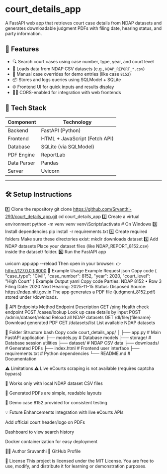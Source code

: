 # court_details_app
A FastAPI web app that retrieves court case details from NDAP datasets and generates downloadable judgment PDFs with filing date, hearing status, and party information.

## 🚀 Features

- 🔍 Search court cases using case number, type, year, and court level  
- 🧠 Loads data from NDAP CSV datasets (e.g., `NDAP_REPORT_*.csv`)  
- 🧰 Manual case overrides for demo entries (like case `8152`)  
- 📦 Stores and logs queries using SQLModel + SQLite  
- 🌐 Frontend UI for quick inputs and results display  
- 🧑‍💻 CORS-enabled for integration with web frontends  



## 🧩 Tech Stack

| Component   | Technology |
|------------ |-------------|
| Backend     | FastAPI (Python) |
| Frontend    | HTML + JavaScript (Fetch API) |
| Database    | SQLite (via SQLModel) |
| PDF Engine  | ReportLab |
| Data Parser | Pandas |
| Server      | Uvicorn |

---

## 🛠️ Setup Instructions

1️⃣ Clone the repository
git clone https://github.com/Srvanthi-293/court_details_app.git
cd court_details_app
2️⃣ Create a virtual environment
python -m venv venv
venv\Scripts\activate    # On Windows
3️⃣ Install dependencies
pip install -r requirements.txt
4️⃣ Create required folders
Make sure these directories exist:
mkdir downloads dataset
5️⃣ Add NDAP datasets
Place your dataset files (like NDAP_REPORT_8152.csv) inside the dataset/ folder.
6️⃣ Run the FastAPI app

uvicorn app:app --reload
Then open in your browser:
👉 http://127.0.0.1:8000
🧾 Example Usage
Example Request
json
Copy code
{
  "case_type": "Civil",
  "case_number": 8152,
  "year": 2020,
  "court_level": "High Court"
}
Example Output
yaml
Copy code
Parties: NDAP 8152 • Row 3
Filing Date: 2020
Next Hearing: 2025-11-15
Status: Disposed
Source: https://ndap.niti.gov.in
The app generates a PDF file (judgment_8152.pdf) stored under /downloads.

🧱 API Endpoints
Method	Endpoint	Description
GET	/ping	Health check endpoint
POST	/cases/lookup	Look up case details by input
POST	/admin/dataset/reload	Reload all NDAP datasets
GET	/dl/file/{filename}	Download generated PDF
GET	/datasets/list	List available NDAP datasets

📂 Folder Structure
bash
Copy code
court_details_app/
│
├── app.py               # Main FastAPI application
├── models.py            # Database models
├── storage/             # Database session utilities
├── dataset/             # NDAP CSV data
├── downloads/           # Generated PDFs
├── index.html           # Frontend user interface
├── requirements.txt     # Python dependencies
└── README.md            # Documentation

⚠️ Limitations
⚠️ Live eCourts scraping is not available (requires captcha bypass)

📁 Works only with local NDAP dataset CSV files

📄 Generated PDFs are simple, readable layouts

🧠 Demo case 8152 provided for consistent testing

💡 Future Enhancements
Integration with live eCourts APIs

Add official court header/logo on PDFs

Dashboard to view search history

Docker containerization for easy deployment

👩‍💻 Author
Sruvanthi
📧 GitHub Profile

🪪 License
This project is licensed under the MIT License.
You are free to use, modify, and distribute it for learning or demonstration purposes.



